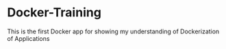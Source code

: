 # Docker-Training
This is the first Docker app for showing my understanding of Dockerization of Applications

